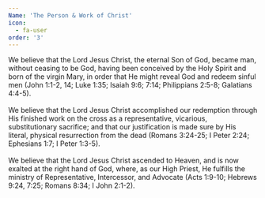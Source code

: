 ```yaml
---
Name: 'The Person & Work of Christ'
icon:
  - fa-user
order: '3'
---
```



We believe that the Lord Jesus Christ, the eternal Son of God, became man, without ceasing to be God, having been conceived by the Holy Spirit and born of the virgin Mary, in order that He might reveal God and redeem sinful men (John 1:1-2, 14; Luke 1:35; Isaiah 9:6; 7:14; Philippians 2:5-8; Galatians 4:4-5).
<br>
<br>We believe that the Lord Jesus Christ accomplished our redemption through His finished work on the cross as a representative, vicarious, substitutionary sacrifice; and that our justification is made sure by His literal, physical resurrection from the dead (Romans 3:24-25; I Peter 2:24; Ephesians 1:7; I Peter 1:3-5).
<br>
<br>We believe that the Lord Jesus Christ ascended to Heaven, and is now exalted at the right hand of God, where, as our High Priest, He fulfills the ministry of Representative, Intercessor, and Advocate (Acts 1:9-10; Hebrews 9:24, 7:25; Romans 8:34; I John 2:1-2).